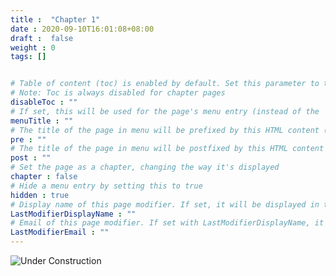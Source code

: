 ```yaml
---
title :  "Chapter 1"
date : 2020-09-10T16:01:08+08:00
draft :  false
weight : 0
tags: [] 


# Table of content (toc) is enabled by default. Set this parameter to true to disable it.
# Note: Toc is always disabled for chapter pages
disableToc : ""
# If set, this will be used for the page's menu entry (instead of the `title` attribute)
menuTitle : ""
# The title of the page in menu will be prefixed by this HTML content (Add <b>X. </b> for numbering)
pre : ""
# The title of the page in menu will be postfixed by this HTML content
post : ""
# Set the page as a chapter, changing the way it's displayed
chapter : false
# Hide a menu entry by setting this to true 
hidden : true
# Display name of this page modifier. If set, it will be displayed in the footer.
LastModifierDisplayName : ""
# Email of this page modifier. If set with LastModifierDisplayName, it will be displayed in the footer
LastModifierEmail : ""
---
```


![Under Construction](/images/under-construction.png)
